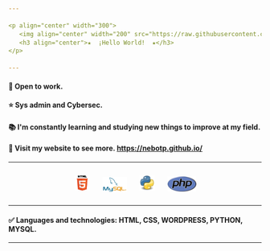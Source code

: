 ```yaml
---
                                                                                                                             
<p align="center" width="300">
   <img align="center" width="200" src="https://raw.githubusercontent.com/nebotp/nebotp/main/images/me.png" />
   <h3 align="center">★  ¡Hello World!  ★</h3>
</p>

---
```


#### 💼 Open to work.
#### ⭐ Sys admin and Cybersec.
#### 📚 I'm constantly learning and studying new things to improve at my field.
#### 📃 Visit my website to see more. https://nebotp.github.io/

---

<p align="center">
  <code><img title="HTML" height="30" alt="html" HSPACE="12" VSPACE="12" src="https://raw.githubusercontent.com/nebotp/nebotp/main/images/html.png"></code>
  <code><img title="MYSQL" height="30" alt="nodejs" HSPACE="9" VSPACE="9" src="https://raw.githubusercontent.com/nebotp/nebotp/main/images/mysql.png"></code>
  <code><img title="PYTHON" height="30" alt="python" HSPACE="12" VSPACE="12" src="https://raw.githubusercontent.com/nebotp/nebotp/main/images/python.png"></code>
  <code><img title="PHP" height="30" alt="python" HSPACE="10" VSPACE="10" src="https://raw.githubusercontent.com/nebotp/nebotp/main/images/PHP_logo.png"></code>
</p>
  
---

#### ✅ Languages and technologies: HTML, CSS, WORDPRESS, PYTHON, MYSQL.


---
